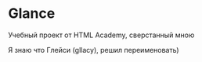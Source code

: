 # Glance
Учебный проект от HTML Academy, сверстанный мною

Я знаю что Глейси (gllacy), решил переименовать)
